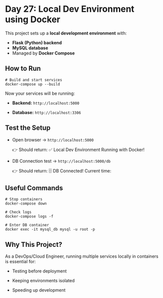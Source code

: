 # Day 27: Local Dev Environment using Docker

This project sets up a **local development environment** with:
- **Flask (Python) backend**
- **MySQL database**
- Managed by **Docker Compose**



## How to Run

```
# Build and start services
docker-compose up --build
```
Now your services will be running:

- **Backend:** `http://localhost:5000`

- **Database:** `http://localhost:3306`
## Test the Setup

- Open browser → `http://localhost:5000`

  👉 Should return: ✅ Local Dev Environment Running with Docker!

- DB Connection test → `http://localhost:5000/db`

  👉 Should return: 🗄️ DB Connected! Current time: <timestamp>

## Useful Commands
```
# Stop containers
docker-compose down

# Check logs
docker-compose logs -f

# Enter DB container
docker exec -it mysql_db mysql -u root -p
```
## Why This Project?

As a DevOps/Cloud Engineer, running multiple services locally in containers is essential for:

- Testing before deployment

- Keeping environments isolated

- Speeding up development